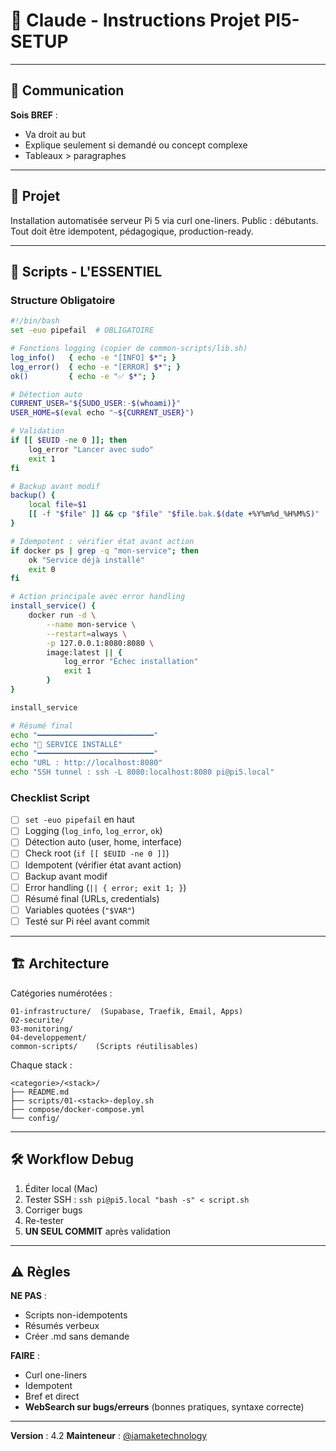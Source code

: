 # 🤖 Claude - Instructions Projet PI5-SETUP

---

## 📢 Communication

**Sois BREF** :
- Va droit au but
- Explique seulement si demandé ou concept complexe
- Tableaux > paragraphes

---

## 🎯 Projet

Installation automatisée serveur Pi 5 via curl one-liners.
Public : débutants. Tout doit être idempotent, pédagogique, production-ready.

---

## 🔧 Scripts - L'ESSENTIEL

### Structure Obligatoire

```bash
#!/bin/bash
set -euo pipefail  # OBLIGATOIRE

# Fonctions logging (copier de common-scripts/lib.sh)
log_info()   { echo -e "[INFO] $*"; }
log_error()  { echo -e "[ERROR] $*"; }
ok()         { echo -e "✅ $*"; }

# Détection auto
CURRENT_USER="${SUDO_USER:-$(whoami)}"
USER_HOME=$(eval echo "~${CURRENT_USER}")

# Validation
if [[ $EUID -ne 0 ]]; then
    log_error "Lancer avec sudo"
    exit 1
fi

# Backup avant modif
backup() {
    local file=$1
    [[ -f "$file" ]] && cp "$file" "$file.bak.$(date +%Y%m%d_%H%M%S)"
}

# Idempotent : vérifier état avant action
if docker ps | grep -q "mon-service"; then
    ok "Service déjà installé"
    exit 0
fi

# Action principale avec error handling
install_service() {
    docker run -d \
        --name mon-service \
        --restart=always \
        -p 127.0.0.1:8080:8080 \
        image:latest || {
            log_error "Échec installation"
            exit 1
        }
}

install_service

# Résumé final
echo "━━━━━━━━━━━━━━━━━━━━━━━━━━"
echo "🎉 SERVICE INSTALLÉ"
echo "━━━━━━━━━━━━━━━━━━━━━━━━━━"
echo "URL : http://localhost:8080"
echo "SSH tunnel : ssh -L 8080:localhost:8080 pi@pi5.local"
```

### Checklist Script

- [ ] `set -euo pipefail` en haut
- [ ] Logging (`log_info`, `log_error`, `ok`)
- [ ] Détection auto (user, home, interface)
- [ ] Check root (`if [[ $EUID -ne 0 ]]`)
- [ ] Idempotent (vérifier état avant action)
- [ ] Backup avant modif
- [ ] Error handling (`|| { error; exit 1; }`)
- [ ] Résumé final (URLs, credentials)
- [ ] Variables quotées (`"$VAR"`)
- [ ] Testé sur Pi réel avant commit

---

## 🏗️ Architecture

Catégories numérotées :

```
01-infrastructure/  (Supabase, Traefik, Email, Apps)
02-securite/
03-monitoring/
04-developpement/
common-scripts/    (Scripts réutilisables)
```

Chaque stack :
```
<categorie>/<stack>/
├── README.md
├── scripts/01-<stack>-deploy.sh
├── compose/docker-compose.yml
└── config/
```

---

## 🛠️ Workflow Debug

1. Éditer local (Mac)
2. Tester SSH : `ssh pi@pi5.local "bash -s" < script.sh`
3. Corriger bugs
4. Re-tester
5. **UN SEUL COMMIT** après validation

---

## ⚠️ Règles

**NE PAS** :
- Scripts non-idempotents
- Résumés verbeux
- Créer .md sans demande

**FAIRE** :
- Curl one-liners
- Idempotent
- Bref et direct
- **WebSearch sur bugs/erreurs** (bonnes pratiques, syntaxe correcte)

---

**Version** : 4.2
**Mainteneur** : [@iamaketechnology](https://github.com/iamaketechnology)
